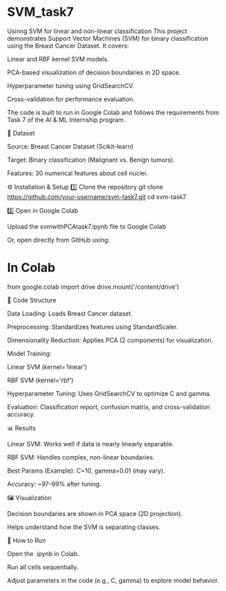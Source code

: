 # SVM_task7
Usinng SVM for linear and non-linear classification
This project demonstrates Support Vector Machines (SVM) for binary classification using the Breast Cancer Dataset.
It covers:

Linear and RBF kernel SVM models.

PCA-based visualization of decision boundaries in 2D space.

Hyperparameter tuning using GridSearchCV.

Cross-validation for performance evaluation.

The code is built to run in Google Colab and follows the requirements from Task 7 of the AI & ML Internship program
.

📂 Dataset

Source: Breast Cancer Dataset (Scikit-learn)

Target: Binary classification (Malignant vs. Benign tumors).

Features: 30 numerical features about cell nuclei.

⚙️ Installation & Setup
1️⃣ Clone the repository
git clone https://github.com/your-username/svm-task7.git
cd svm-task7

2️⃣ Open in Google Colab

Upload the svmwithPCAtask7.ipynb file to Google Colab

Or, open directly from GitHub using:

# In Colab
from google.colab import drive
drive.mount('/content/drive')

📜 Code Structure

Data Loading: Loads Breast Cancer dataset.

Preprocessing: Standardizes features using StandardScaler.

Dimensionality Reduction: Applies PCA (2 components) for visualization.

Model Training:

Linear SVM (kernel='linear')

RBF SVM (kernel='rbf')

Hyperparameter Tuning: Uses GridSearchCV to optimize C and gamma.

Evaluation: Classification report, confusion matrix, and cross-validation accuracy.

📊 Results

Linear SVM: Works well if data is nearly linearly separable.

RBF SVM: Handles complex, non-linear boundaries.

Best Params (Example): C=10, gamma=0.01 (may vary).

Accuracy: ~97–99% after tuning.

🖼 Visualization

Decision boundaries are shown in PCA space (2D projection).

Helps understand how the SVM is separating classes.

🚀 How to Run

Open the .ipynb in Colab.

Run all cells sequentially.

Adjust parameters in the code (e.g., C, gamma) to explore model behavior.

